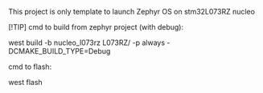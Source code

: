This project is only template to launch Zephyr OS on stm32L073RZ nucleo

[!TIP]
cmd to build from zephyr project (with debug):

  west build -b nucleo_l073rz L073RZ/ -p always -DCMAKE_BUILD_TYPE=Debug

cmd to flash:

west flash
